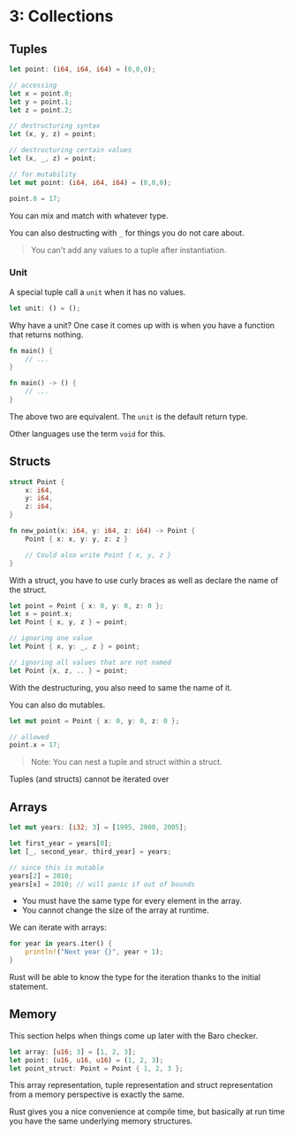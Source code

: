 # 3: Collections

## Tuples

```rs
let point: (i64, i64, i64) = (0,0,0);

// accessing
let x = point.0;
let y = point.1;
let z = point.2;

// destructuring syntax
let (x, y, z) = point;

// destructuring certain values
let (x, _, z) = point;

// for mutability
let mut point: (i64, i64, i64) = (0,0,0);

point.0 = 17;
```

You can mix and match with whatever type.

You can also destructing with `_` for things you do not care about.

> You can't add any values to a tuple after instantiation.

### Unit

A special tuple call a `unit` when it has no values.

```rs
let unit: () = ();
```

Why have a unit? One case it comes up with is when you have a function that returns nothing.

```rs
fn main() {
	// ...
}

fn main() -> () {
	// ...
}
```

The above two are equivalent. The `unit` is the default return type.

Other languages use the term `void` for this.

## Structs

```rs
struct Point {
	x: i64,
	y: i64,
	z: i64,
}

fn new_point(x: i64, y: i64, z: i64) -> Point {
	Point { x: x, y: y, z: z }

	// Could also write Point { x, y, z }
}
```

With a struct, you have to use curly braces as well as declare the name of the struct.

```rs
let point = Point { x: 0, y: 0, z: 0 };
let x = point.x;
let Point { x, y, z } = point;

// ignoring one value
let Point { x, y: _, z } = point;

// ignoring all values that are not named
let Point {x, z, .. } = point;
```

With the destructuring, you also need to same the name of it.

You can also do mutables.

```rs
let mut point = Point { x: 0, y: 0, z: 0 };

// allowed
point.x = 17;
```

> Note: You can nest a tuple and struct within a struct.

Tuples (and structs) cannot be iterated over

## Arrays

```rs
let mut years: [i32; 3] = [1995, 2000, 2005];

let first_year = years[0];
let [_, second_year, third_year] = years;

// since this is mutable
years[2] = 2010;
years[x] = 2010; // will panic if out of bounds
```

- You must have the same type for every element in the array.
- You cannot change the size of the array at runtime.

We can iterate with arrays:

```rs
for year in years.iter() {
	println!("Next year {}", year + 1);
}
```

Rust will be able to know the type for the iteration thanks to the initial statement.

## Memory

This section helps when things come up later with the Baro checker.

```rs
let array: [u16; 3] = [1, 2, 3];
let point: (u16, u16, u16) = (1, 2, 3);
let point_struct: Point = Point { 1, 2, 3 };
```

This array representation, tuple representation and struct representation from a memory perspective is exactly the same.

Rust gives you a nice convenience at compile time, but basically at run time you have the same underlying memory structures.
